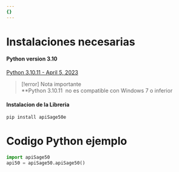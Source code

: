 ```yaml
---
{}
---
```

   
# Instalaciones necesarias   
#### Python  version 3.10   
[Python 3.10.11 - April 5, 2023](https://www.python.org/downloads/release/python-31011/)   
   
>[!error] Nota importante   
>    **Python 3.10.11  no es compatible con Windows 7 o inferior   
   
#### Instalacion de la Libreria    
   
``` terminal_windows
pip install apiSage50e
```
   
   
   
   
# Codigo Python ejemplo    
   
``` py
import apiSage50
api50 = apiSage50.apiSage50()
```
